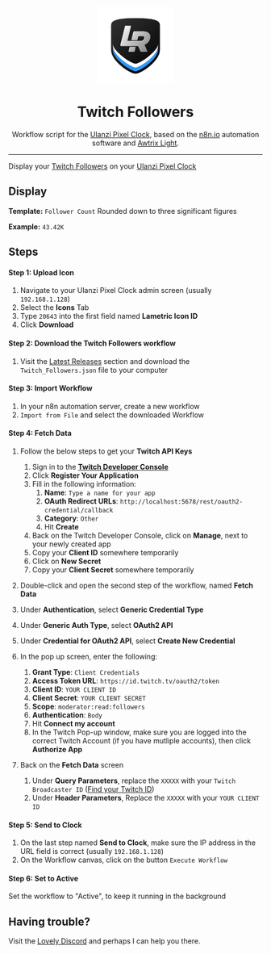 <p align="center">
<img width="150" height="150" alt="Lovely Sim Racing" src="images/lr-logo-small.png">
</p>

<h1 align="center">Twitch Followers</h1>

<p align="center">
Workflow script for the <a href="https://j76.me/PixelClock">Ulanzi Pixel Clock</a>, based on the <a href="https://n8n.io">n8n.io</a> automation software and <a href="https://blueforcer.github.io/awtrix-light/">Awtrix Light</a>.
</p>
 
---

Display your [Twitch Followers](https://twitch.tv) on your [Ulanzi Pixel Clock](https://j76.me/PixelClock)

## Display
**Template:** `Follower Count` Rounded down to three significant figures

**Example:** `43.42K`

## Steps

#### Step 1: Upload Icon
1. Navigate to your Ulanzi Pixel Clock admin screen (usually `192.168.1.128`)
2. Select the **Icons** Tab
3. Type `20643` into the first field named **Lametric Icon ID**
4. Click **Download**

#### Step 2: Download the Twitch Followers workflow
1. Visit the [Latest Releases](https://github.com/cdemetriadis/lovely-pixelclock-n8n/releases) section and download the `Twitch_Followers.json` file to your computer

#### Step 3: Import Workflow
1. In your n8n automation server, create a new workflow
2. `Import from File` and select the downloaded Workflow

#### Step 4: Fetch Data
1. Follow the below steps to get your **Twitch API Keys**

	1. Sign in to the [**Twitch Developer Console**](https://dev.twitch.tv/console/apps) 
	2. Click **Register Your Application**
	3. Fill in the following information:
		1. **Name**: `Type a name for your app`
		2. **OAuth Redirect URLs**: `http://localhost:5678/rest/oauth2-credential/callback`
		3. **Category**: `Other`
		4. Hit **Create**
	4. Back on the Twitch Developer Console, click on **Manage**, next to your newly created app
	5. Copy your **Client ID** somewhere temporarily
	6. Click on **New Secret**
	7. Copy your **Client Secret** somewhere temporarily

2. Double-click and open the second step of the workflow, named **Fetch Data**
3. Under **Authentication**, select **Generic Credential Type**
4. Under **Generic Auth Type**, select **OAuth2 API**
5. Under **Credential for OAuth2 API**, select **Create New Credential**
6. In the pop up screen, enter the following:
	1. **Grant Type**: `Client Credentials`
	2. **Access Token URL**: `https://id.twitch.tv/oauth2/token`
	3. **Client ID**: `YOUR CLIENT ID`
	4. **Client Secret**: `YOUR CLIENT SECRET`
	5. **Scope**: `moderator:read:followers`
	6. **Authentication**: `Body`
	7. Hit **Connect my account**
	8. In the Twitch Pop-up window, make sure you are logged into the correct Twitch Account (if you have mutliple accounts), then click **Authorize App**
7. Back on the **Fetch Data** screen
	1. Under **Query Parameters**, replace the `XXXXX` with your `Twitch Broadcaster ID` ([Find your Twitch ID](https://www.streamweasels.com/tools/convert-twitch-username-to-user-id/))
	2. Under **Header Parameters**, Replace the `XXXXX` with your `YOUR CLIENT ID`

#### Step 5: Send to Clock
1. On the last step named **Send to Clock**, make sure the IP address in the URL field is correct (usually `192.168.1.128`)
2. On the Workflow canvas, click on the button `Execute Workflow`

#### Step 6: Set to Active
Set the workflow to "Active", to keep it running in the background


## Having trouble?
Visit the [Lovely Discord](https://j76.me/LSRDiscord) and perhaps I can help you there.
